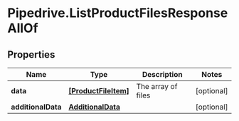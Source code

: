 # Pipedrive.ListProductFilesResponseAllOf

## Properties

Name | Type | Description | Notes
------------ | ------------- | ------------- | -------------
**data** | [**[ProductFileItem]**](ProductFileItem.md) | The array of files | [optional] 
**additionalData** | [**AdditionalData**](AdditionalData.md) |  | [optional] 



